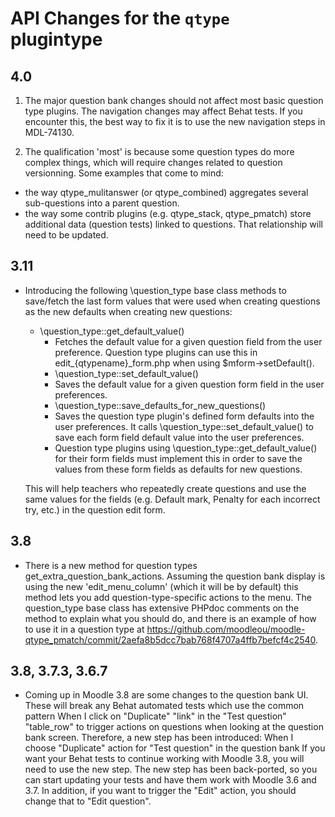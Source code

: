 # API Changes for the `qtype` plugintype

## 4.0

1) The major question bank changes should not affect most basic question type plugins.
The navigation changes may affect Behat tests. If you encounter this,
the best way to fix it is to use the new navigation steps in MDL-74130.

2) The qualification 'most' is because some question types do more complex things, which
will require changes related to question versionning. Some examples that come to mind:
- the way qtype_mulitanswer (or qtype_combined) aggregates several sub-questions into a parent question.
- the way some contrib plugins (e.g. qtype_stack, qtype_pmatch) store additional data (question tests)
  linked to questions. That relationship will need to be updated.

## 3.11

- Introducing the following \question_type base class methods to save/fetch the last form values
  that were used when creating questions as the new defaults when creating new questions:
  - \question_type::get_default_value()
    - Fetches the default value for a given question field from the user preference.
      Question type plugins can use this in edit_{qtypename}_form.php when using $mform->setDefault().
    - \question_type::set_default_value()
    - Saves the default value for a given question form field in the user preferences.
    - \question_type::save_defaults_for_new_questions()
    - Saves the question type plugin's defined form defaults into the user preferences.
      It calls \question_type::set_default_value() to save each form field default value
      into the user preferences.
    - Question type plugins using \question_type::get_default_value() for their form fields must implement
      this in order to save the values from these form fields as defaults for new questions.

  This will help teachers who repeatedly create questions and use the same values for the fields
(e.g. Default mark, Penalty for each incorrect try, etc.) in the question edit form.

## 3.8

- There is a new method for question types get_extra_question_bank_actions.
  Assuming the question bank display is using the new 'edit_menu_column'
  (which it will be by default) this method lets you add question-type-specific
  actions to the menu. The question_type base class has extensive PHPdoc comments
  on the method to explain what you should do, and there is an example of how to
  use it in a question type at
  https://github.com/moodleou/moodle-qtype_pmatch/commit/2aefa8b5dcc7bab768f4707a4ffb7befcf4c2540.

## 3.8, 3.7.3, 3.6.7

- Coming up in Moodle 3.8 are some changes to the question bank UI. These will break any
  Behat automated tests which use the common pattern
  When I click on "Duplicate" "link" in the "Test question" "table_row"
  to trigger actions on questions when looking at the question bank screen. Therefore,
  a new step has been introduced:
  When I choose "Duplicate" action for "Test question" in the question bank
  If you want your Behat tests to continue working with Moodle 3.8, you will need to use
  the new step. The new step has been back-ported, so you can start updating your tests
  and have them work with Moodle 3.6 and 3.7. In addition, if you want to trigger the
  "Edit" action, you should change that to "Edit question".
